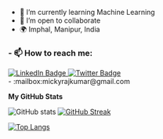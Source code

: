 

- 🌱 I’m currently learning Machine Learning
- 👯 I’m open to collaborate
- 🌍 Imphal, Manipur, India
<div id="badges">
<h3>
- 📫 How to reach me:
</h3>
  <a href="https://www.linkedin.com/in/micky-rajkumar/">
    <img src="https://img.shields.io/badge/LinkedIn-blue?style=for-the-badge&logo=linkedin&logoColor=white" alt="LinkedIn Badge"/>
  </a>
  <a href="https://twitter.com/RajkumarMicky">
    <img src="https://img.shields.io/badge/Twitter-blue?style=for-the-badge&logo=twitter&logoColor=white" alt="Twitter Badge"/>
  </a>
</div>
- :mailbox:mickyrajkumar@gmail.com

<!-- [![Top Langs](https://github-readme-stats.vercel.app/api/top-langs/?username=your-github-username)](https://github.com/anuraghazra/github-readme-stats) -->
<b>My GitHub Stats</b>

![GitHub stats](https://github-readme-stats.vercel.app/api?username=MickyRajkumar&count_private=true)
[![GitHub Streak](https://github-readme-streak-stats.herokuapp.com?user=MickyRajkumar&theme=dark)](https://git.io/streak-stats)

[![Top Langs](https://github-readme-stats.vercel.app/api/top-langs/?username=MickyRajkumar&layout=compact&theme=vision-friendly-dark)](https://github.com/anuraghazra/github-readme-stats)